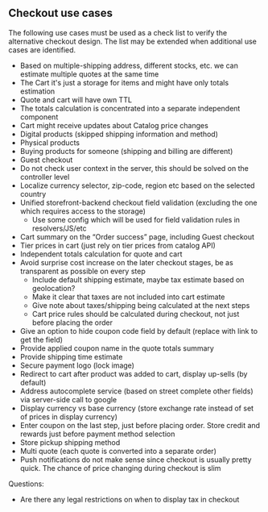 ## Checkout use cases

The following use cases must be used as a check list to verify the alternative checkout design. The list may be extended when additional use cases are identified.

 - Based on multiple-shipping address, different stocks, etc. we can estimate multiple quotes at the same time
 - The Cart it's just a storage for items and might have only totals estimation
 - Quote and cart will have own TTL
 - The totals calculation is concentrated into a separate independent component
 - Cart might receive updates about Catalog price changes
 - Digital products (skipped shipping information and method)
 - Physical products
 - Buying products for someone (shipping and billing are different)
 - Guest checkout
 - Do not check user context in the server, this should be solved on the controller level
 - Localize currency selector, zip-code, region etc based on the selected country
 - Unified storefront-backend checkout field validation (excluding the one which requires access to the storage)
    - Use some config which will be used for field validation rules in resolvers/JS/etc
 - Cart summary on the “Order success” page, including Guest checkout
 - Tier prices in cart (just rely on tier prices from catalog API)
 - Independent totals calculation for quote and cart
 - Avoid surprise cost increase on the later checkout stages, be as transparent as possible on every step
     - Include default shipping estimate, maybe tax estimate based on geolocation?
     - Make it clear that taxes are not included into cart estimate
     - Give note about taxes/shipping being calculated at the next steps
     - Cart price rules should be calculated during checkout, not just before placing the order
 - Give an option to hide coupon code field by default (replace with link to get the field)
 - Provide applied coupon name in the quote totals summary
 - Provide shipping time estimate
 - Secure payment logo (lock image)
 - Redirect to cart after product was added to cart, display up-sells (by default)
 - Address autocomplete service (based on street complete other fields) via server-side call to google
 - Display currency vs base currency (store exchange rate instead of set of prices in display currency)
 - Enter coupon on the last step, just before placing order. Store credit and rewards just before payment method selection
 - Store pickup shipping method
 - Multi quote (each quote is converted into a separate order)
 - Push notifications do not make sense since checkout is usually pretty quick. The chance of price changing during checkout is slim
 
Questions:
- Are there any legal restrictions on when to display tax in checkout
